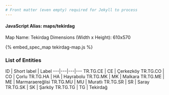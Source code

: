```yaml
---
# Front matter (even empty) required for Jekyll to process
---
```


#### JavaScript Alias: maps/tekirdag

Map Name: Tekirdag
Dimensions (Width x Height): 610x570



{% embed_spec_map tekirdag-map.js %}

### List of Entities

ID | Short label | Label
---|---|---|---
TR.TG.CE | CE | Çerkezköy
TR.TG.CO | CO | Çorlu
TR.TG.HA | HA | Hayrabolu
TR.TG.MK | MK | Malkara
TR.TG.ME | ME | Marmaraereğlisi
TR.TG.MU | MU | Muratlı
TR.TG.SR | SR | Saray
TR.TG.SK | SK | Şarköy
TR.TG.TG | TG | Tekirdağ